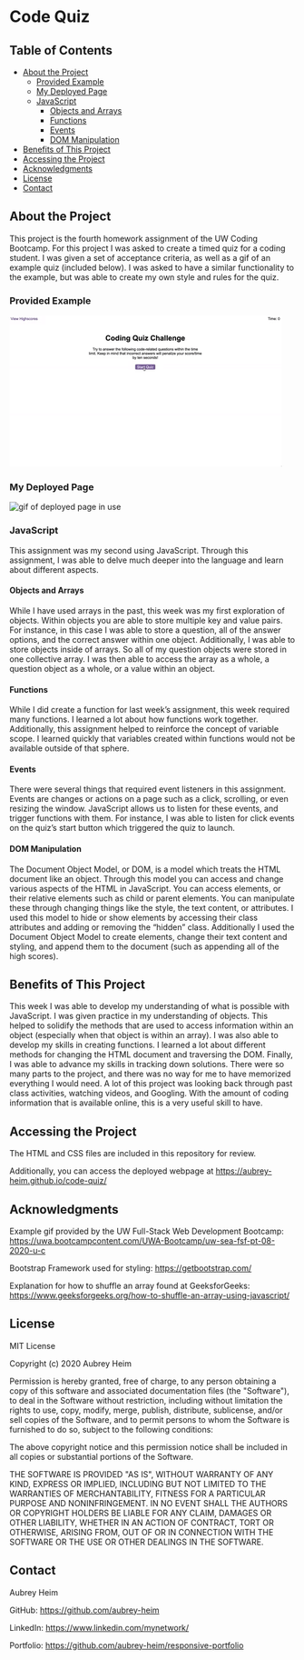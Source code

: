 # Code Quiz

## Table of Contents
* [About the Project](#about-the-project)
    * [Provided Example](#provided-example)
    * [My Deployed Page](#my-deployed-page)
    * [JavaScript](#javascript)
      * [Objects and Arrays](#objects-and-arrays)
      * [Functions](#functions)
      * [Events](#events)
      * [DOM Manipulation](#dom-manipulation)
* [Benefits of This Project](#benefits-of-this-project)
* [Accessing the Project](#accessing-the-project)
* [Acknowledgments](#acknowledgments)
* [License](#license)
* [Contact](#contact)
  
## About the Project
This project is the fourth homework assignment of the UW Coding Bootcamp. For this project I was asked to create a timed quiz for a coding student. I was given a set of acceptance criteria, as well as a gif of an example quiz (included below). I was asked to have a similar functionality to the example, but was able to create my own style and rules for the quiz.

### Provided Example
<img src="assets/04-web-apis-homework-demo.gif" alt="gif of example page in use">

### My Deployed Page
<img src="assets/deployed.gif" alt="gif of deployed page in use">

### JavaScript
This assignment was my second using JavaScript. Through this assignment, I was able to delve much deeper into the language and learn about different aspects.

#### Objects and Arrays
While I have used arrays in the past, this week was my first exploration of objects. Within objects you are able to store multiple key and value pairs. For instance, in this case I was able to store a question, all of the answer options, and the correct answer within one object. Additionally, I was able to store objects inside of arrays. So all of my question objects were stored in one collective array. I was then able to access the array as a whole, a question object as a whole, or a value within an object.

#### Functions
While I did create a function for last week’s assignment, this week required many functions. I learned a lot about how functions work together. Additionally, this assignment helped to reinforce the concept of variable scope. I learned quickly that variables created within functions would not be available outside of that sphere.

#### Events
There were several things that required event listeners in this assignment. Events are changes or actions on a page such as a click, scrolling, or even resizing the window. JavaScript allows us to listen for these events, and trigger functions with them. For instance, I was able to listen for click events on the quiz’s start button which triggered the quiz to launch.

#### DOM Manipulation 
The Document Object Model, or DOM, is a model which treats the HTML document like an object. Through this model you can access and change various aspects of the HTML in JavaScript. You can access elements, or their relative elements such as child or parent elements. You can manipulate these through changing things like the style, the text content, or attributes. I used this model to hide or show elements by accessing their class attributes and adding or removing the “hidden” class. Additionally I used the Document Object Model to create elements, change their text content and styling, and append them to the document (such as appending all of the high scores). 

## Benefits of This Project
This week I was able to develop my understanding of what is possible with JavaScript. I was given practice in my understanding of objects. This helped to solidify the methods that are used to access information within an object (especially when that object is within an array). I was also able to develop my skills in creating functions. I learned a lot about different methods for changing the HTML document and traversing the DOM. Finally, I was able to advance my skills in tracking down solutions. There were so many parts to the project, and there was no way for me to have memorized everything I would need. A lot of this project was looking back through past class activities, watching videos, and Googling. With the amount of coding information that is available online, this is a very useful skill to have.

## Accessing the Project
The HTML and CSS files are included in this repository for review. 

Additionally, you can access the deployed webpage at https://aubrey-heim.github.io/code-quiz/

## Acknowledgments
Example gif provided by the UW Full-Stack Web Development Bootcamp: https://uwa.bootcampcontent.com/UWA-Bootcamp/uw-sea-fsf-pt-08-2020-u-c

Bootstrap Framework used for styling: https://getbootstrap.com/

Explanation for how to shuffle an array found at GeeksforGeeks: https://www.geeksforgeeks.org/how-to-shuffle-an-array-using-javascript/

## License
MIT License

Copyright (c) 2020 Aubrey Heim

Permission is hereby granted, free of charge, to any person obtaining a copy
of this software and associated documentation files (the "Software"), to deal
in the Software without restriction, including without limitation the rights
to use, copy, modify, merge, publish, distribute, sublicense, and/or sell
copies of the Software, and to permit persons to whom the Software is
furnished to do so, subject to the following conditions:

The above copyright notice and this permission notice shall be included in all
copies or substantial portions of the Software.

THE SOFTWARE IS PROVIDED "AS IS", WITHOUT WARRANTY OF ANY KIND, EXPRESS OR
IMPLIED, INCLUDING BUT NOT LIMITED TO THE WARRANTIES OF MERCHANTABILITY,
FITNESS FOR A PARTICULAR PURPOSE AND NONINFRINGEMENT. IN NO EVENT SHALL THE
AUTHORS OR COPYRIGHT HOLDERS BE LIABLE FOR ANY CLAIM, DAMAGES OR OTHER
LIABILITY, WHETHER IN AN ACTION OF CONTRACT, TORT OR OTHERWISE, ARISING FROM,
OUT OF OR IN CONNECTION WITH THE SOFTWARE OR THE USE OR OTHER DEALINGS IN THE
SOFTWARE.

## Contact
Aubrey Heim

GitHub: https://github.com/aubrey-heim

LinkedIn: https://www.linkedin.com/mynetwork/

Portfolio: https://github.com/aubrey-heim/responsive-portfolio
